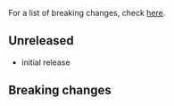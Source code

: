For a list of breaking changes, check [here](#breaking-changes).

## Unreleased

- initial release

## Breaking changes
